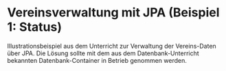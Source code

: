 # Vereinsverwaltung mit JPA (Beispiel 1: Status) #

Illustrationsbeispiel aus dem Unterricht zur Verwaltung der Vereins-Daten über JPA.
Die Lösung sollte mit dem aus dem Datenbank-Unterricht bekannten Datenbank-Container in Betrieb genommen werden.
